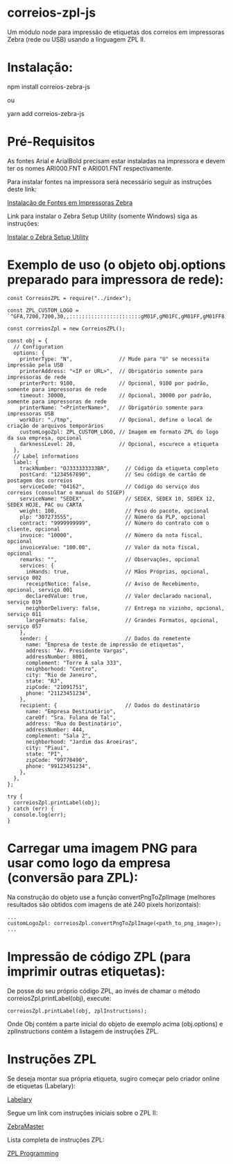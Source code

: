 # correios-zpl-js
Um módulo node para impressão de etiquetas dos correios em impressoras Zebra (rede ou USB) usando a linguagem ZPL II.

# Instalação:

npm install correios-zebra-js

ou

yarn add correios-zebra-js

# Pré-Requisitos

As fontes Arial e ArialBold precisam estar instaladas na impressora e devem ter os nomes ARI000.FNT e ARI001.FNT respectivamente.

Para instalar fontes na impressora será necessário seguir as instruções deste link:

[Instalação de Fontes em Impressoras Zebra](https://www.zebra.com/us/en/support-downloads/knowledge-articles/zebra-setup-utilities--downloading-fonts-to-a-printer.html)

Link para instalar o Zebra Setup Utility (somente Windows) siga as instruções:

[Instalar o Zebra Setup Utility](https://www.zebra.com/us/en/products/software/barcode-printers/zebralink/zebra-setup-utility.html)

# Exemplo de uso (o objeto obj.options preparado para impressora de rede):
```
const CorreiosZPL = require("../index");

const ZPL_CUSTOM_LOGO = `^GFA,7200,7200,30,,:::::::::::::::::::::::gM01F,gM01FC,gM01FF,gM01FF8,gM01FFC,gM01FFE,g01EK01IF,g03FK01IF8,g0FF8J01IF8,Y01FFCJ01IFC,Y03FFEJ01IFC,Y03IFJ01IFC,Y01IF8I01IFE,g0IFCI01IFE,g07FFEI01IFE,g03IFI01IFE,g01IF8001IFE,gG0IFC001IFE,W03I07FFE001IFE,W078003IF001IFC,W0FC001IF801IFC,W0FEI0IFC01IFC,V01FFI07FFE01IF8,V03FF8003IF01IF8,V03FFC001IF81IF,V03FFEI0IFC1FFE,V01IFI07FFE1FFE,W0IF8003IF1FF8,W07FFC001IF9FF,W03FFEI0IFDFC,W01IFI07JF,X0IF8003LF8,X07FFC001LFE,X03FFEI0LFE,X01IFI07LF8,U02I0IF8003LF8,U07I07FFC003LFE,U07I03FFE003MF,U078001IF003MF8,U07CI0IF003MFC,U07FI07FF003FF00C008,U0FF8003FF003FE004,U0FF8001FF003FE006,U0FFC001FF003FE007,U0FFE001FF003FE0078,U0IF801FF003FE007C,U0IFC01FF003FE007E,U07FFC01FF003FE007F,U03IF01FF003FE007F8,U01IF81FF003FE007FC,V0IF81FF003FE007KF,V07FFC1FF003FE007FCIF8,V03FFE1FF003FE007FC7FFC,V01IF1FF003FE007FC3FFE,W0IF9FF003FE007FC1IF,W07KF003FE007FC0IF8,W03KF003FE007FC07FFC,W01KF003FE007FC03FFE,X0KF003FE007FC01IF,X07JF003FE007FC01801,X03JF003FE007FC018,U0C001JF003FE007FC01C,U0EI0JF003FE007FC00E,U0FI07IF003FE007FC01F,U0F8003IF003FE007FC00F8,U0FC001IF003FE007FC00FC,U0FEI0IF003FE007FC00FE,U0FFI07FF003FE007FC00FF,U0FF8003FF003FE007FC00FF8,U0FFC001FF003FE007FC00FF8,U0FFEI0FF003FE007FC00FF8,U0IFI07F003FE007FC00FF8,U0IF8003F003FE007FC00FF8,U0IFC003F003FE007FC00FF8,U07FFEI0F003FE007FC00FF801FF,U03IFI0F003FE007FC00FF803FF8,U01IF8003003FE007FC00FF803FFC,V0IFC003003FE007FC00FF803FFE,V07FFE001003FE007FC00FF803IF,V03IFK03FE007FC00FF803IFC,V01IF8J03FE007FC00FF803IFE,W0IFCJ03FE007FC00FF803JF,W07FFEJ03FE007FC00FF803JF8,W03IFJ03FE007FC00FF803JFC,W01IF8I03FF007FC01FF801JFE,X0IFCI03FF007FC00FF803KF,X07FFEI03FF8N07MF,X03IFI03FFCN07MF,X01IF8003FFEN07MF,Y0IFC001IFN07MF,Y07FFEI0IFCM03MF,Y03IFI07FFEM03LFE,Y01IF8003FFEM03LFE,g0IFC001IF8L01LFC,g07FFEI0IF8M0LFC,g03IFI07FF8M0LF8,g01IF8003FF8M07KF,gG0IFC001FF8M03JFE,gG07FFEI0FF8M01JFC,gG03IFI07F8N07IF8,gG01IF8003F8N01FFE,gH0IFC001F8O03E,gH07FFEI0F8,gH03IFI078,gH01IF80038,gI0IFC0018,gI07FFEI08,gI03IF,gI01IF8,gJ0IFC,gJ07FFE,gJ03IF,gJ01IF8,gK0IFC,gK07FFE,gK03IF,gK01IF8,gL0IFC,gL07FFE,gL03IF,gL01IF8,gM0IF8,gM07FF8,gM03FF8,gM01FF8,gN0FF8,gN07F8,gN03F8,gN01F8,gO0F8,gO078,gO038,gO018,,:::::::::::::::::::::::::::::V0JFE3IFC3IF803IFJ07FE,V0JFE3IFE3JF03IFEI07FE,U01JFC3IFE3JF83JFI07FE,U01JFC3IFE3JFC3JF800IF,U03JF83IFE3JFC3JFC00IF,U03JF83IFC3F8FFE3JFE00IF,X0FF03F8003F81FE3F83FE01IF8,X0FF03F8003F81FE3F81FE01IF8,W01FE03F8003F81FE3F80FE01IF8,W03FE03F8003F81FE3F80FE03IFC,W03FC03F8003F81FC3F80FE03F9FC,W07FC03F8003F83FC3F80FE03F9FC,W07F803IFE3JF83F81FE07F9FE,W0FF803IFE3JF03F83FE07F1FE,W0FF003IFE3IFE03JFC07F0FE,V01FE003IFE3JF03JFC0FF0FF,V01FE003IFE3JF83JF80FE0FF,V03FC003IFC3F87FC3JF00FE0FF,V03FC003F8003F81FE3IFC01KF8,V07F8003F8003F80FE3FBFC01KF8,V07F8003F8003F80FE3FBFE01KF8,V0FFI03F8003F80FE3F9FE03KFC,V0FFI03F8003F80FE3F9FF03KFC,U01FF7FC3IFC3F81FE3F8FF83FEIFC,U01JFC3IFE3JFE3F87F87F801FE,U03JF83IFE3JFC3F87FC7F001FE,U03JF83IFE3JFC3F83FC7FI0FE,U07JF03IFE3JF83F83FE7FI0FF,U0JFE03IFE3IFE03F81JFI0FF,,:::::::::::::::::::::::`;

const correiosZpl = new CorreiosZPL();

const obj = {
  // Configuration
  options: {
    printerType: "N",               // Mude para "U" se necessita impressão pela USB
    printerAddress: "<IP or URL>",  // Obrigatório somente para impressoras de rede
    printerPort: 9100,              // Opcional, 9100 por padrão, somente para impressoras de rede
    timeout: 30000,                 // Opcional, 30000 por padrão, somente para impressoras de rede
    printerName: "<PrinterName>",   // Obrigatório somente para impressoras USB
    workDir: "./tmp",               // Opcional, define o local de criação de arquivos temporários 
    customLogoZpl: ZPL_CUSTOM_LOGO, // Imagem em formato ZPL do logo da sua empresa, opcional
    darknessLevel: 20,              // Opcional, escurece a etiqueta
  },
  // Label informations
  label: {
    trackNumber: "OJ333333333BR",     // Código da etiqueta completo
    postCard: "1234567890",           // Seu código de cartão de postagem dos correios
    serviceCode: "04162",             // Código do serviço dos correios (consultar o manual do SIGEP)
    serviceName: "SEDEX",             // SEDEX, SEDEX 10, SEDEX 12, SEDEX HOJE, PAC ou CARTA
    weight: 100,                      // Peso do pacote, opcional
    plp: "307273555",                 // Número da PLP, opcional 
    contract: "9999999999",           // Número do contrato com o cliente, opcional
    invoice: "10000",                 // Número da nota fiscal, opcional
    invoiceValue: "100.00",           // Valor da nota fiscal, opcional
    remarks: "",                      // Observações, opcional
    services: {
      inHands: true,                  // Mãos Próprias, opcional, serviço 002
      receiptNotice: false,           // Aviso de Recebimento, opcional, serviço 001
      declaredValue: true,            // Valor declarado nacional, serviço 019
      neighborDelivery: false,        // Entrega no vizinho, opcional, serviço 011
      largeFormats: false,            // Grandes Formatos, opcional, serviço 057
    },
    sender: {                         // Dados do remetente
      name: "Empresa de teste de impressão de etiquetas",
      address: "Av. Presidente Vargas",
      addressNumber: 8001,      
      complement: "Torre A sala 333",
      neighborhood: "Centro",
      city: "Rio de Janeiro",
      state: "RJ",
      zipCode: "21091751",
      phone: "21123451234",
    },
    recipient: {                      // Dados do destinatário
      name: "Empresa Destinatário",
      careOf: "Sra. Fulana de Tal",
      address: "Rua do Destinatário",
      addressNumber: 444,
      complement: "Sala 2",
      neighborhood: "Jardim das Aroeiras",
      city: "Piauí",
      state: "PI",
      zipCode: "99770490",
      phone: "99123451234",
    },
  },
};

try {
  correiosZpl.printLabel(obj);
} catch (err) {
  console.log(err);
}
```
# Carregar uma imagem PNG para usar como logo da empresa (conversão para ZPL):

Na construção do objeto use a função convertPngToZplImage (melhores resultados são obtidos com imagens de até 240 pixels horizontais):
```
...
customLogoZpl: correiosZpl.convertPngToZplImage(<path_to_png_image>);
...
```

# Impressão de código ZPL (para imprimir outras etiquetas):

De posse do seu próprio código ZPL, ao invés de chamar o método correiosZpl.printLabel(obj), execute:

```
correiosZpl.printLabel(obj, zplInstructions);
```

Onde Obj contém a parte inicial do objeto de exemplo acima (obj.options) e zplInstructions contém a listagem de instruções ZPL.

# Instruções ZPL

Se deseja montar sua própria etiqueta, sugiro começar pelo criador online de etiquetas (Labelary):

[Labelary](http://labelary.com/viewer.html)

Segue um link com instruções iniciais sobre o ZPL II:

[ZebraMaster](http://zebramaster.blogspot.com/2013/04/linguagem-de-programacao-zebra-zpl.html)

Lista completa de instruções ZPL:

[ZPL Programming](https://www.zebra.com/content/dam/zebra/manuals/printers/common/programming/zpl-zbi2-pm-en.pdf)

